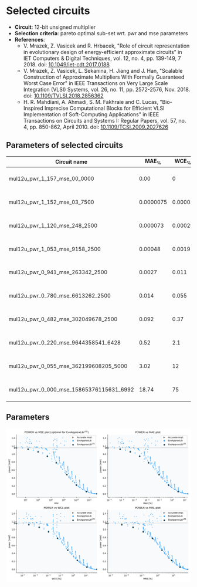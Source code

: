 
Selected circuits
===================
 - **Circuit**: 12-bit unsigned multiplier
 - **Selection criteria**: pareto optimal sub-set wrt. pwr and mse parameters
 - **References**: 
   - V. Mrazek, Z. Vasicek and R. Hrbacek, "Role of circuit representation in evolutionary design of energy-efficient approximate circuits" in IET Computers & Digital Techniques, vol. 12, no. 4, pp. 139-149, 7 2018. doi: [10.1049/iet-cdt.2017.0188](https://dx.doi.org/10.1049/iet-cdt.2017.0188)
   - V. Mrazek, Z. Vasicek, L. Sekanina, H. Jiang and J. Han, "Scalable Construction of Approximate Multipliers With Formally Guaranteed Worst Case Error" in IEEE Transactions on Very Large Scale Integration (VLSI) Systems, vol. 26, no. 11, pp. 2572-2576, Nov. 2018. doi: [10.1109/TVLSI.2018.2856362](https://dx.doi.org/10.1109/TVLSI.2018.2856362)
   - H. R. Mahdiani, A. Ahmadi, S. M. Fakhraie and C. Lucas, "Bio-Inspired Imprecise Computational Blocks for Efficient VLSI Implementation of Soft-Computing Applications" in IEEE Transactions on Circuits and Systems I: Regular Papers, vol. 57, no. 4, pp. 850-862, April 2010. doi: [10.1109/TCSI.2009.2027626](https://dx.doi.org/10.1109/TCSI.2009.2027626)


Parameters of selected circuits
----------------------------

| Circuit name | MAE<sub>%</sub> | WCE<sub>%</sub> | EP<sub>%</sub> | MRE<sub>%</sub> | MSE | Download |
| --- |  --- | --- | --- | --- | --- | --- | 
| mul12u_pwr_1_157_mse_00_0000 | 0.00 | 0 | 0.00 | 0.00 | 0 |  [[Verilog<sub>generic</sub>](mul12u_pwr_1_157_mse_00_0000_gen.v)] [[Verilog<sub>PDK45</sub>](mul12u_pwr_1_157_mse_00_0000_pdk45.v)]  [[C](mul12u_pwr_1_157_mse_00_0000.c)] |
| mul12u_pwr_1_152_mse_03_7500 | 0.0000075 | 0.00003 | 50.00 | 0.00062 | 3.8 |  [[Verilog<sub>generic</sub>](mul12u_pwr_1_152_mse_03_7500_gen.v)] [[Verilog<sub>PDK45</sub>](mul12u_pwr_1_152_mse_03_7500_pdk45.v)]  [[C](mul12u_pwr_1_152_mse_03_7500.c)] |
| mul12u_pwr_1_120_mse_248_2500 | 0.000073 | 0.00029 | 81.25 | 0.005 | 248 |  [[Verilog<sub>generic</sub>](mul12u_pwr_1_120_mse_248_2500_gen.v)] [[Verilog<sub>PDK45</sub>](mul12u_pwr_1_120_mse_248_2500_pdk45.v)]  [[C](mul12u_pwr_1_120_mse_248_2500.c)] |
| mul12u_pwr_1_053_mse_9158_2500 | 0.00048 | 0.0019 | 93.75 | 0.026 | 9158 |  [[Verilog<sub>generic</sub>](mul12u_pwr_1_053_mse_9158_2500_gen.v)] [[Verilog<sub>PDK45</sub>](mul12u_pwr_1_053_mse_9158_2500_pdk45.v)]  [[C](mul12u_pwr_1_053_mse_9158_2500.c)] |
| mul12u_pwr_0_941_mse_263342_2500 | 0.0027 | 0.011 | 98.05 | 0.12 | 263342 |  [[Verilog<sub>generic</sub>](mul12u_pwr_0_941_mse_263342_2500_gen.v)] [[Verilog<sub>PDK45</sub>](mul12u_pwr_0_941_mse_263342_2500_pdk45.v)]  [[C](mul12u_pwr_0_941_mse_263342_2500.c)] |
| mul12u_pwr_0_780_mse_6613262_2500 | 0.014 | 0.055 | 99.41 | 0.46 | 6613262 |  [[Verilog<sub>generic</sub>](mul12u_pwr_0_780_mse_6613262_2500_gen.v)] [[Verilog<sub>PDK45</sub>](mul12u_pwr_0_780_mse_6613262_2500_pdk45.v)]  [[C](mul12u_pwr_0_780_mse_6613262_2500.c)] |
| mul12u_pwr_0_482_mse_302049678_2500 | 0.092 | 0.37 | 99.84 | 1.89 | 302049678 |  [[Verilog<sub>generic</sub>](mul12u_pwr_0_482_mse_302049678_2500_gen.v)] [[Verilog<sub>PDK45</sub>](mul12u_pwr_0_482_mse_302049678_2500_pdk45.v)]  [[C](mul12u_pwr_0_482_mse_302049678_2500.c)] |
| mul12u_pwr_0_220_mse_9644358541_6428 | 0.52 | 2.1 | 99.94 | 7.84 | 9644358542 |  [[Verilog<sub>generic</sub>](mul12u_pwr_0_220_mse_9644358541_6428_gen.v)] [[Verilog<sub>PDK45</sub>](mul12u_pwr_0_220_mse_9644358541_6428_pdk45.v)]  [[C](mul12u_pwr_0_220_mse_9644358541_6428.c)] |
| mul12u_pwr_0_055_mse_362199608205_5000 | 3.02 | 12 | 99.95 | 26.71 | 362199608206 |  [[Verilog<sub>generic</sub>](mul12u_pwr_0_055_mse_362199608205_5000_gen.v)] [[Verilog<sub>PDK45</sub>](mul12u_pwr_0_055_mse_362199608205_5000_pdk45.v)]  [[C](mul12u_pwr_0_055_mse_362199608205_5000.c)] |
| mul12u_pwr_0_000_mse_15865376115631_6992 | 18.74 | 75 | 99.95 | 87.98 | 15865376115632 |  [[Verilog<sub>generic</sub>](mul12u_pwr_0_000_mse_15865376115631_6992_gen.v)] [[Verilog<sub>PDK45</sub>](mul12u_pwr_0_000_mse_15865376115631_6992_pdk45.v)]  [[C](mul12u_pwr_0_000_mse_15865376115631_6992.c)] |
    
Parameters
--------------
![Parameters figure](fig.png)
             